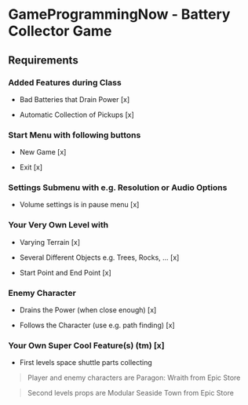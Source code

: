 # GameProgrammingNow - Battery Collector Game

## Requirements

### Added Features during Class
- Bad Batteries that Drain Power [x]

- Automatic Collection of Pickups [x]


### Start Menu with following buttons
- New Game [x]

- Exit [x]


### Settings Submenu with e.g. Resolution or Audio Options
- Volume settings is in pause menu [x]

### Your Very Own Level with
- Varying Terrain [x]

- Several Different Objects e.g. Trees, Rocks, ... [x]

- Start Point and End Point [x]


### Enemy Character
- Drains the Power (when close enough) [x]

- Follows the Character (use e.g. path finding) [x]


### Your Own Super Cool Feature(s) (tm) [x]
- First levels space shuttle parts collecting



> Player and enemy characters are Paragon: Wraith from Epic Store

> Second levels props are Modular Seaside Town from Epic Store
